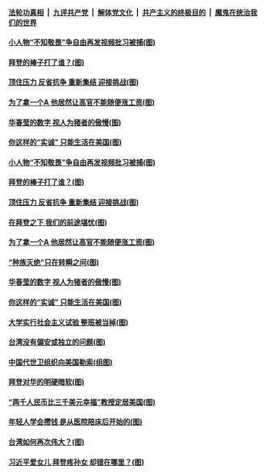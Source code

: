 ####  [法轮功真相](../../../../basic/blob/master/README.md?t=02221301) &nbsp;|&nbsp; [九评共产党](../../../../9ping.md/blob/master/README.md?t=02221301) &nbsp;|&nbsp; [解体党文化](../../../../jtdwh.md/blob/master/README.md?t=02221301)  &nbsp;|&nbsp; [共产主义的终极目的](../../../../gczydzjmd.md/blob/master/README.md?t=02221301) &nbsp;|&nbsp; [魔鬼在统治我们的世界](../../../../mgztzwmdsj.md/blob/master/README.md?t=02221301) 

#### [小人物“不知敬畏”争自由再发视频批习被捕(图)](../pages/p4/963319.md?t=02221301) 

#### [拜登的棒子打了谁？(图)](../pages/p4/963321.md?t=02221301) 

#### [顶住压力 反省抗争 重新集结 迎接挑战(图)](../pages/p4/963313.md?t=02221301) 

#### [为了拿一个A 他居然让高官不能随便涨工资(图)](../pages/p4/963298.md?t=02221301) 

#### [华春莹的数字 视人为猪者的傲慢(图)](../pages/p4/963251.md?t=02221301) 

#### [你这样的“实诚” 只能生活在美国(图)](../pages/p4/963204.md?t=02221301) 

#### [小人物“不知敬畏”争自由再发视频批习被捕(图)](../pages/p4/963319.md?t=02221301) 

#### [拜登的棒子打了谁？(图)](../pages/p4/963321.md?t=02221301) 

#### [顶住压力 反省抗争 重新集结 迎接挑战(图)](../pages/p4/963313.md?t=02221301) 

#### [在拜登之下 我们的前途堪忧(图)](../pages/p4/963304.md?t=02221301) 

#### [为了拿一个A 他居然让高官不能随便涨工资(图)](../pages/p4/963298.md?t=02221301) 

#### [“种族灭绝”只在转瞬之间(图)](../pages/p4/963297.md?t=02221301) 


#### [华春莹的数字 视人为猪者的傲慢(图)](../pages/p4/963251.md?t=02221301) 

#### [你这样的“实诚” 只能生活在美国(图)](../pages/p4/963204.md?t=02221301) 

#### [大学实行社会主义试验 整班被当掉(图)](../pages/p4/963223.md?t=02221301) 

#### [台湾没有偏安或独立的问题(图)](../pages/p4/963176.md?t=02221301) 

#### [中国代世卫组织向美国勒索(组图)](../pages/p4/963183.md?t=02221301) 

#### [拜登对华的明硬暗软(图)](../pages/p4/963163.md?t=02221301) 

#### [“两千人民币比三千美元幸福”教授定居美国(图)](../pages/p4/963185.md?t=02221301) 



#### [年轻人学会攒钱 是从医院陪床后开始的(图)](../pages/p4/963095.md?t=02221301) 

#### [台湾如何再次伟大？(图)](../pages/p4/963102.md?t=02221301) 

#### [习近平爱女儿 拜登疼孙女 却错在哪里？(图)](../pages/p4/963043.md?t=02221301) 


